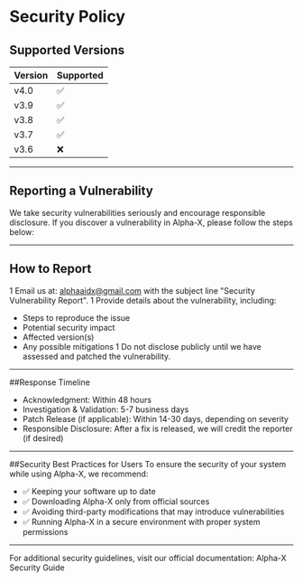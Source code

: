 # Security Policy

## Supported Versions

| Version | Supported          |
| ------- | ------------------ |
| v4.0   | :white_check_mark: |
| v3.9   | :white_check_mark: |
| v3.8   | :white_check_mark: |
| v3.7   | :white_check_mark: |
| v3.6   | :x:                |
***
## Reporting a Vulnerability
We take security vulnerabilities seriously and encourage responsible disclosure. If you discover a vulnerability in Alpha-X, please follow the steps below:
***
## How to Report
1 Email us at: alphaaidx@gmail.com with the subject line "Security Vulnerability Report".
1 Provide details about the vulnerability, including:
* Steps to reproduce the issue
* Potential security impact
* Affected version(s)
* Any possible mitigations
1 Do not disclose publicly until we have assessed and patched the vulnerability.
***
##Response Timeline
* Acknowledgment: Within 48 hours
* Investigation & Validation: 5-7 business days
* Patch Release (if applicable): Within 14-30 days, depending on severity
* Responsible Disclosure: After a fix is released, we will credit the reporter (if desired)

***

##Security Best Practices for Users
To ensure the security of your system while using Alpha-X, we recommend:
* ✅ Keeping your software up to date
* ✅ Downloading Alpha-X only from official sources
* ✅ Avoiding third-party modifications that may introduce vulnerabilities
* ✅ Running Alpha-X in a secure environment with proper system permissions
***
For additional security guidelines, visit our official documentation: Alpha-X Security Guide

